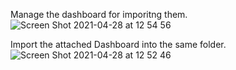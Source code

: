 Manage the dashboard for imporitng them.    
![Screen Shot 2021-04-28 at 12 54 56](https://user-images.githubusercontent.com/17120076/116392726-13880300-a821-11eb-87e8-c856bae3c5e3.png)

Import the attached Dashboard into the same folder. 
![Screen Shot 2021-04-28 at 12 52 46](https://user-images.githubusercontent.com/17120076/116392422-bab86a80-a820-11eb-9dca-e21174ab15ba.png)
